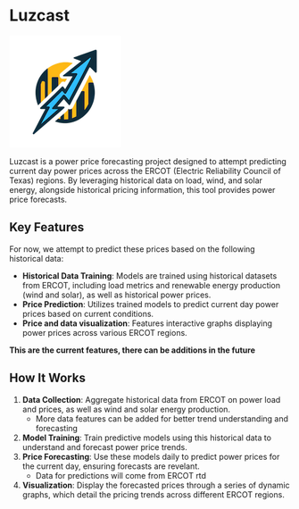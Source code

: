 # Luzcast

![logo](../assets/powerpricelogo.png)

Luzcast is a power price forecasting project designed to attempt predicting current day power prices across the ERCOT (Electric Reliability Council of Texas) regions. By leveraging historical data on load, wind, and solar energy, alongside historical pricing information, this tool provides power price forecasts.


## Key Features 
For now, we attempt to predict these prices based on the following historical data:
* **Historical Data Training**: Models are trained using historical datasets from ERCOT, including load metrics and renewable energy production (wind and solar), as well as historical power prices.
* **Price Prediction**: Utilizes trained models to predict current day power prices based on current conditions.
* **Price and data visualization**: Features interactive graphs displaying power prices across various ERCOT regions.

**This are the current features, there can be additions in the future**

## How It Works
1. **Data Collection**: Aggregate historical data from ERCOT on power load and prices, as well as wind and solar energy production.
    - More data features can be added for better trend understanding and forecasting
2. **Model Training**: Train predictive models using this historical data to understand and forecast power price trends.
3. **Price Forecasting**: Use these models daily to predict power prices for the current day, ensuring forecasts are revelant.
    - Data for predictions will come from ERCOT rtd
4. **Visualization**: Display the forecasted prices through a series of dynamic graphs, which detail the pricing trends across different ERCOT regions.